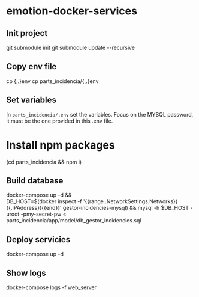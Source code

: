 # emotion-docker-services
## Init project
git submodule init
git submodule update --recursive

## Copy env file
cp {,.}env
cp parts_incidencia/{,.}env
## Set variables
In `parts_incidencia/.env` set the variables. Focus on the MYSQL password, it must be the one provided in this .env file.

# Install npm packages
(cd parts_incidencia && npm i)
## Build database
docker-compose up -d && \
DB_HOST=$(docker inspect -f '{{range .NetworkSettings.Networks}}{{.IPAddress}}{{end}}' gestor-incidencies-mysql) &&
mysql -h $DB_HOST -uroot -pmy-secret-pw < parts_incidencia/app/model/db_gestor_incidencies.sql

## Deploy servicies
docker-compose up -d

## Show logs
docker-compose logs -f web_server
